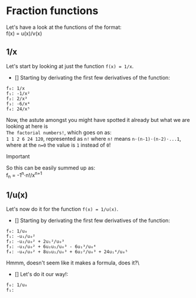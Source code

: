 # Fraction functions
Let's have a look at the functions of the format:\
f(x) = u(x)/v(x)

## 1/x
Let's start by looking at just the function `f(x) = 1/x`.
- [] Starting by derivating the first few derivatives of the function:
```
f₀: 1/x
f₁: -1/x²
f₂: 2/x³
f₃: -6/x⁴
f₄: 24/x⁵
```

Now, the astute amongst you might have spotted it already but what we are looking at here is\
`The factorial numbers!`, which goes on as:\
`1 1 2 6 24 120`, represented as `n!` where `n!` means `n⋅(n-1)⋅(n-2)⋅...1`, where at the `n=0` the value is `1` instead of `0`!

> [!IMPORTANT]
> So this can be easily summed up as:\
f<sub>n</sub> = -1<sup>n</sup>⋅n!/x<sup>n+1</sup>

## 1/u(x)
Let's now do it for the function `f(x) = 1/u(x)`.
- [] Starting by derivating the first few derivatives of the function:
```
f₀: 1/u₀
f₁: -u₁/u₀²
f₂: -u₂/u₀² + 2u₁²/u₀³
f₃: -u₃/u₀² + 6u₂u₁/u₀³ - 6u₁³/u₀⁴
f₄: -u₄/u₀² + 8u₃u₁/u₀³ + 6u₂²/u₀³ + 24u₁⁴/u₀⁵
```

Hmmm, doesn't seem like it makes a formula, does it?\
- [] Let's do it our way!:
```
f₀: 1/u₀
f₁: 
```